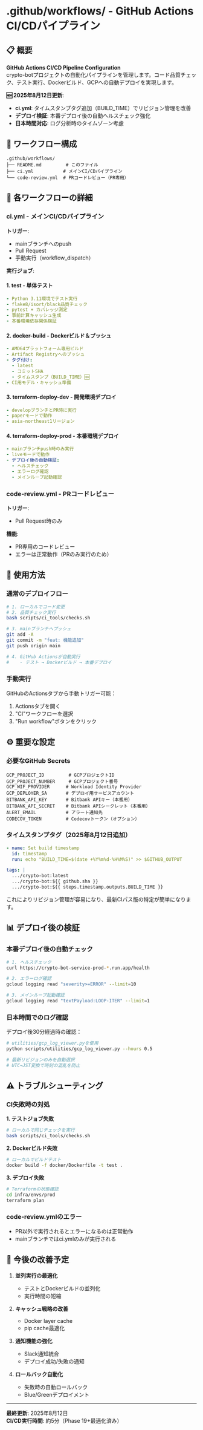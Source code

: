 # .github/workflows/ - GitHub Actions CI/CDパイプライン

## 📋 概要

**GitHub Actions CI/CD Pipeline Configuration**  
crypto-botプロジェクトの自動化パイプラインを管理します。コード品質チェック、テスト実行、Dockerビルド、GCPへの自動デプロイを実現します。

**🆕 2025年8月12日更新**:
- **ci.yml**: タイムスタンプタグ追加（BUILD_TIME）でリビジョン管理を改善
- **デプロイ検証**: 本番デプロイ後の自動ヘルスチェック強化
- **日本時間対応**: ログ分析時のタイムゾーン考慮

## 🎯 ワークフロー構成

```
.github/workflows/
├── README.md         # このファイル
├── ci.yml           # メインCI/CDパイプライン
└── code-review.yml  # PRコードレビュー（PR専用）
```

## 📁 各ワークフローの詳細

### **ci.yml - メインCI/CDパイプライン**

**トリガー**:
- mainブランチへのpush
- Pull Request
- 手動実行（workflow_dispatch）

**実行ジョブ**:

#### **1. test - 単体テスト**
```yaml
- Python 3.11環境でテスト実行
- flake8/isort/black品質チェック
- pytest + カバレッジ測定
- 事前計算キャッシュ生成
- 本番環境依存関係検証
```

#### **2. docker-build - Dockerビルド＆プッシュ**
```yaml
- AMD64プラットフォーム専用ビルド
- Artifact Registryへのプッシュ
- タグ付け:
  - latest
  - コミットSHA
  - タイムスタンプ（BUILD_TIME）🆕
- CI用モデル・キャッシュ準備
```

#### **3. terraform-deploy-dev - 開発環境デプロイ**
```yaml
- developブランチとPR時に実行
- paperモードで動作
- asia-northeast1リージョン
```

#### **4. terraform-deploy-prod - 本番環境デプロイ**
```yaml
- mainブランチpush時のみ実行
- liveモードで動作
- デプロイ後の自動検証:
  - ヘルスチェック
  - エラーログ確認
  - メインループ起動確認
```

### **code-review.yml - PRコードレビュー**

**トリガー**:
- Pull Request時のみ

**機能**:
- PR専用のコードレビュー
- エラーは正常動作（PRのみ実行のため）

## 🚀 使用方法

### **通常のデプロイフロー**
```bash
# 1. ローカルでコード変更
# 2. 品質チェック実行
bash scripts/ci_tools/checks.sh

# 3. mainブランチへプッシュ
git add -A
git commit -m "feat: 機能追加"
git push origin main

# 4. GitHub Actionsが自動実行
#    - テスト → Dockerビルド → 本番デプロイ
```

### **手動実行**
GitHubのActionsタブから手動トリガー可能：
1. Actionsタブを開く
2. "CI"ワークフローを選択
3. "Run workflow"ボタンをクリック

## ⚙️ 重要な設定

### **必要なGitHub Secrets**
```
GCP_PROJECT_ID         # GCPプロジェクトID
GCP_PROJECT_NUMBER     # GCPプロジェクト番号
GCP_WIF_PROVIDER      # Workload Identity Provider
GCP_DEPLOYER_SA       # デプロイ用サービスアカウント
BITBANK_API_KEY       # Bitbank APIキー（本番用）
BITBANK_API_SECRET    # Bitbank APIシークレット（本番用）
ALERT_EMAIL           # アラート通知先
CODECOV_TOKEN         # Codecovトークン（オプション）
```

### **タイムスタンプタグ（2025年8月12日追加）**
```yaml
- name: Set build timestamp
  id: timestamp
  run: echo "BUILD_TIME=$(date +%Y%m%d-%H%M%S)" >> $GITHUB_OUTPUT

tags: |
  .../crypto-bot:latest
  .../crypto-bot:${{ github.sha }}
  .../crypto-bot:${{ steps.timestamp.outputs.BUILD_TIME }}
```

これによりリビジョン管理が容易になり、最新CIパス版の特定が簡単になります。

## 📊 デプロイ後の検証

### **本番デプロイ後の自動チェック**
```bash
# 1. ヘルスチェック
curl https://crypto-bot-service-prod-*.run.app/health

# 2. エラーログ確認
gcloud logging read "severity>=ERROR" --limit=10

# 3. メインループ起動確認
gcloud logging read "textPayload:LOOP-ITER" --limit=1
```

### **日本時間でのログ確認**
デプロイ後30分経過時の確認：
```bash
# utilities/gcp_log_viewer.pyを使用
python scripts/utilities/gcp_log_viewer.py --hours 0.5

# 最新リビジョンのみを自動選択
# UTC→JST変換で時刻の混乱を防止
```

## ⚠️ トラブルシューティング

### **CI失敗時の対処**

**1. テストジョブ失敗**
```bash
# ローカルで同じチェックを実行
bash scripts/ci_tools/checks.sh
```

**2. Dockerビルド失敗**
```bash
# ローカルでビルドテスト
docker build -f docker/Dockerfile -t test .
```

**3. デプロイ失敗**
```bash
# Terraformの状態確認
cd infra/envs/prod
terraform plan
```

### **code-review.ymlのエラー**
- PR以外で実行されるとエラーになるのは正常動作
- mainブランチではci.ymlのみが実行される

## 📝 今後の改善予定

1. **並列実行の最適化**
   - テストとDockerビルドの並列化
   - 実行時間の短縮

2. **キャッシュ戦略の改善**
   - Docker layer cache
   - pip cache最適化

3. **通知機能の強化**
   - Slack通知統合
   - デプロイ成功/失敗の通知

4. **ロールバック自動化**
   - 失敗時の自動ロールバック
   - Blue/Greenデプロイメント

---

**最終更新**: 2025年8月12日  
**CI/CD実行時間**: 約5分（Phase 19+最適化済み）